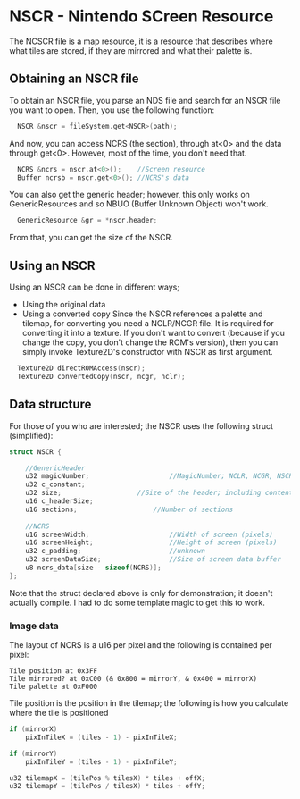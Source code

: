 # NSCR - Nintendo SCreen Resource
The NCSCR file is a map resource, it is a resource that describes where what tiles are stored, if they are mirrored and what their palette is.
## Obtaining an NSCR file
To obtain an NSCR file, you parse an NDS file and search for an NSCR file you want to open. Then, you use the following function:
```cpp
  NSCR &nscr = fileSystem.get<NSCR>(path);
```
And now, you can access NCRS (the section), through at<0> and the data through get<0>. However, most of the time, you don't need that.
```cpp
  NCRS &ncrs = nscr.at<0>();    //Screen resource
  Buffer ncrsb = nscr.get<0>(); //NCRS's data
```
You can also get the generic header; however, this only works on GenericResources and so NBUO (Buffer Unknown Object) won't work.
```cpp
  GenericResource &gr = *nscr.header;
```
From that, you can get the size of the NSCR.
## Using an NSCR
Using an NSCR can be done in different ways;
- Using the original data
- Using a converted copy
Since the NSCR references a palette and tilemap, for converting you need a NCLR/NCGR file. It is required for converting it into a texture. If you don't want to convert (because if you change the copy, you don't change the ROM's version), then you can simply invoke Texture2D's constructor with NSCR as first argument.
```cpp
  Texture2D directROMAccess(nscr);
  Texture2D convertedCopy(nscr, ncgr, nclr);
```
## Data structure
For those of you who are interested; the NSCR uses the following struct (simplified):
```cpp
struct NSCR {

	//GenericHeader
	u32 magicNumber;			        //MagicNumber; NCLR, NCGR, NSCR, etc.
	u32 c_constant;
	u32 size;					//Size of the header; including contents
	u16 c_headerSize;
	u16 sections;					//Number of sections
    
	//NCRS
	u16 screenWidth;			        //Width of screen (pixels)
	u16 screenHeight;			        //Height of screen (pixels)
	u32 c_padding;				        //unknown
	u32 screenDataSize;		       	 	//Size of screen data buffer
	u8 ncrs_data[size - sizeof(NCRS)];
};
```
Note that the struct declared above is only for demonstration; it doesn't actually compile. I had to do some template magic to get this to work.
### Image data
The layout of NCRS is a u16 per pixel and the following is contained per pixel:
```
Tile position at 0x3FF
Tile mirrored? at 0xC00 (& 0x800 = mirrorY, & 0x400 = mirrorX)
Tile palette at 0xF000
```
Tile position is the position in the tilemap; the following is how you calculate where the tile is positioned
```cpp
if (mirrorX)
	pixInTileX = (tiles - 1) - pixInTileX;

if (mirrorY)
	pixInTileY = (tiles - 1) - pixInTileY;

u32 tilemapX = (tilePos % tilesX) * tiles + offX;
u32 tilemapY = (tilePos / tilesX) * tiles + offY;
```
